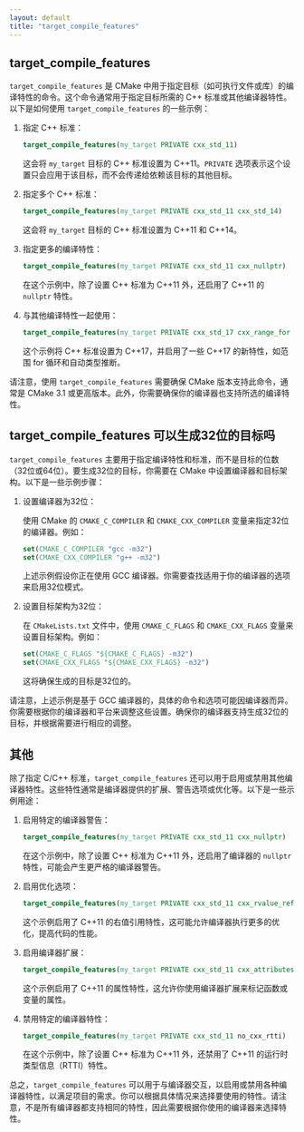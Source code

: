 ```yaml
---
layout: default
title: "target_compile_features"
---
```

## target_compile_features

`target_compile_features` 是 CMake 中用于指定目标（如可执行文件或库）的编译特性的命令。这个命令通常用于指定目标所需的 C++ 标准或其他编译器特性。以下是如何使用 `target_compile_features` 的一些示例：

1. 指定 C++ 标准：

   ```cmake
   target_compile_features(my_target PRIVATE cxx_std_11)
   ```

   这会将 `my_target` 目标的 C++ 标准设置为 C++11。`PRIVATE` 选项表示这个设置只会应用于该目标，而不会传递给依赖该目标的其他目标。

2. 指定多个 C++ 标准：

   ```cmake
   target_compile_features(my_target PRIVATE cxx_std_11 cxx_std_14)
   ```

   这会将 `my_target` 目标的 C++ 标准设置为 C++11 和 C++14。

3. 指定更多的编译特性：

   ```cmake
   target_compile_features(my_target PRIVATE cxx_std_11 cxx_nullptr)
   ```

   在这个示例中，除了设置 C++ 标准为 C++11 外，还启用了 C++11 的 `nullptr` 特性。

4. 与其他编译特性一起使用：

   ```cmake
   target_compile_features(my_target PRIVATE cxx_std_17 cxx_range_for cxx_auto_type)
   ```

   这个示例将 C++ 标准设置为 C++17，并启用了一些 C++17 的新特性，如范围 for 循环和自动类型推断。

请注意，使用 `target_compile_features` 需要确保 CMake 版本支持此命令，通常是 CMake 3.1 或更高版本。此外，你需要确保你的编译器也支持所选的编译特性。



##  target_compile_features 可以生成32位的目标吗

`target_compile_features` 主要用于指定编译特性和标准，而不是目标的位数（32位或64位）。要生成32位的目标，你需要在 CMake 中设置编译器和目标架构。以下是一些示例步骤：

1. 设置编译器为32位：

   使用 CMake 的 `CMAKE_C_COMPILER` 和 `CMAKE_CXX_COMPILER` 变量来指定32位的编译器。例如：

   ```cmake
   set(CMAKE_C_COMPILER "gcc -m32")
   set(CMAKE_CXX_COMPILER "g++ -m32")
   ```

   上述示例假设你正在使用 GCC 编译器。你需要查找适用于你的编译器的选项来启用32位模式。

2. 设置目标架构为32位：

   在 `CMakeLists.txt` 文件中，使用 `CMAKE_C_FLAGS` 和 `CMAKE_CXX_FLAGS` 变量来设置目标架构。例如：

   ```cmake
   set(CMAKE_C_FLAGS "${CMAKE_C_FLAGS} -m32")
   set(CMAKE_CXX_FLAGS "${CMAKE_CXX_FLAGS} -m32")
   ```

   这将确保生成的目标是32位的。

请注意，上述示例是基于 GCC 编译器的，具体的命令和选项可能因编译器而异。你需要根据你的编译器和平台来调整这些设置。确保你的编译器支持生成32位的目标，并根据需要进行相应的调整。



## 其他

除了指定 C/C++ 标准，`target_compile_features` 还可以用于启用或禁用其他编译器特性。这些特性通常是编译器提供的扩展、警告选项或优化等。以下是一些示例用途：

1. 启用特定的编译器警告：

   ```cmake
   target_compile_features(my_target PRIVATE cxx_std_11 cxx_nullptr)
   ```

   在这个示例中，除了设置 C++ 标准为 C++11 外，还启用了编译器的 `nullptr` 特性，可能会产生更严格的编译器警告。

2. 启用优化选项：

   ```cmake
   target_compile_features(my_target PRIVATE cxx_std_11 cxx_rvalue_references)
   ```

   这个示例启用了 C++11 的右值引用特性，这可能允许编译器执行更多的优化，提高代码的性能。

3. 启用编译器扩展：

   ```cmake
   target_compile_features(my_target PRIVATE cxx_std_11 cxx_attributes)
   ```

   这个示例启用了 C++11 的属性特性，这允许你使用编译器扩展来标记函数或变量的属性。

4. 禁用特定的编译器特性：

   ```cmake
   target_compile_features(my_target PRIVATE cxx_std_11 no_cxx_rtti)
   ```

   在这个示例中，除了设置 C++ 标准为 C++11 外，还禁用了 C++11 的运行时类型信息（RTTI）特性。

总之，`target_compile_features` 可以用于与编译器交互，以启用或禁用各种编译器特性，以满足项目的需求。你可以根据具体情况来选择要使用的特性。请注意，不是所有编译器都支持相同的特性，因此需要根据你使用的编译器来选择特性。